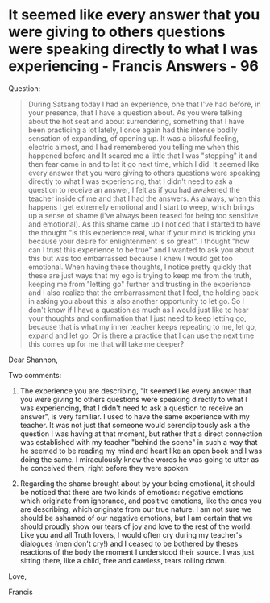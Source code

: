 # It seemed like every answer that you were giving to others questions were speaking directly to what I was experiencing - Francis Answers - 96

Question:

>During Satsang today I had an experience, one that I've had before, in your presence, that I have a question about. As you were talking about the hot seat and about surrendering, something that I have been practicing a lot lately, I once again had this intense bodily sensation of expanding, of opening up. It was a blissful feeling, electric almost, and I had remembered you telling me when this happened before and It scared me a little that I was "stopping" it and then fear came in and to let it go next time, which I did. It seemed like every answer that you were giving to others questions were speaking directly to what I was experiencing, that I didn't need to ask a question to receive an answer, I felt as if you had awakened the teacher inside of me and that I had the answers. As always, when this happens I get extremely emotional and I start to weep, which brings up a sense of shame (i've always been teased for being too sensitive and emotional). As this shame came up I noticed that I started to have the thought "is this experience real, what if your mind is tricking you because your desire for enlightenment is so great". I thought "how can I trust this experience to be true" and I wanted to ask you about this but was too embarrassed because I knew I would get too emotional. When having these thoughts, I notice pretty quickly that these are just ways that my ego is trying to keep me from the truth, keeping me from "letting go" further and trusting in the experience and I also realize that the embarrassment that I feel, the holding back in asking you about this is also another opportunity to let go. So I don't know if I have a question as much as I would just like to hear your thoughts and confirmation that I just need to keep letting go, because that is what my inner teacher keeps repeating to me, let go, expand and let go. Or is there a practice that I can use the next time this comes up for me that will take me deeper?

Dear Shannon,

Two comments:

1. The experience you are describing, "It seemed like every answer that you were giving to others questions were speaking directly to what I was experiencing, that I didn't need to ask a question to receive an answer", is very familiar. I used to have the same experience with my teacher. It was not just that someone would serendipitously ask a the question I was having at that moment, but rather that a direct connection was established with my teacher "behind the scene" in such a way that he seemed to be reading my mind and heart like an open book and I was doing the same. I miraculously knew the words he was going to utter as he conceived them, right before they were spoken.

2. Regarding the shame brought about by your being emotional, it should be noticed that there are two kinds of emotions: negative emotions which originate from ignorance, and positive emotions, like the ones you are describing, which originate from our true nature. I am not sure we should be ashamed of our negative emotions, but I am certain that we should proudly show our tears of joy and love to the rest of the world. Like you and all Truth lovers, I would often cry during my teacher's dialogues (men don't cry!) and I ceased to be bothered by theses reactions of the body the moment I understood their source. I was just sitting there, like a child, free and careless, tears rolling down.

Love,

Francis

